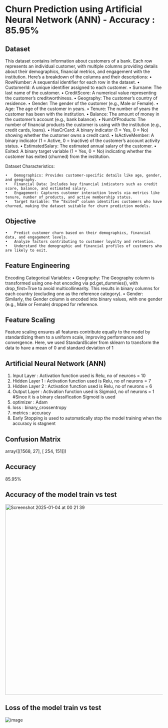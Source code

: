 # Churn Prediction using Artificial Neural Network (ANN) - Accuracy : 85.95%

## Dataset
  This dataset contains information about customers of a bank. Each row represents an individual customer, with multiple columns providing details about their demographics, financial metrics, and engagement with the institution. Here’s a breakdown of the columns and their descriptions:
  	•	RowNumber: A sequential identifier for each row in the dataset.
  	•	CustomerId: A unique identifier assigned to each customer.
  	•	Surname: The last name of the customer.
  	•	CreditScore: A numerical value representing the customer’s creditworthiness.
  	•	Geography: The customer’s country of residence.
  	•	Gender: The gender of the customer (e.g., Male or Female).
  	•	Age: The age of the customer in years.
  	•	Tenure: The number of years the customer has been with the institution.
  	•	Balance: The amount of money in the customer’s account (e.g., bank balance).
  	•	NumOfProducts: The number of financial products the customer is using with the institution (e.g., credit cards, loans).
  	•	HasCrCard: A binary indicator (1 = Yes, 0 = No) showing whether the customer owns a credit card.
  	•	IsActiveMember: A binary indicator (1 = Active, 0 = Inactive) of the customer’s account activity status.
  	•	EstimatedSalary: The estimated annual salary of the customer.
  	•	Exited: A binary target variable (1 = Yes, 0 = No) indicating whether the customer has exited (churned) from the institution.
  
  Dataset Characteristics:
  
  	•	Demographics: Provides customer-specific details like age, gender, and geography.
  	•	Financial Data: Includes key financial indicators such as credit score, balance, and estimated salary.
  	•	Engagement: Captures customer interaction levels via metrics like tenure, number of products, and active membership status.
  	•	Target Variable: The “Exited” column identifies customers who have churned, making the dataset suitable for churn prediction models.

## Objective
	•	Predict customer churn based on their demographics, financial data, and engagement levels.
	•	Analyze factors contributing to customer loyalty and retention.
	•	Understand the demographic and financial profiles of customers who are likely to exit.

## Feature Engineering
  Encoding Categorical Variables:
  	•	Geography: The Geography column is transformed using one-hot encoding via pd.get_dummies(), with drop_first=True to avoid multicollinearity. This results in binary columns for each country (excluding one as the reference category).
  	•	Gender: Similarly, the Gender column is encoded into binary values, with one gender (e.g., Male or Female) dropped for reference.

## Feature Scaling
Feature scaling ensures all features contribute equally to the model by standardizing them to a uniform scale, improving performance and convergence. Here, we used StandardScaler from sklearn to transform the data to have a mean of 0 and standard deviation of 1

## Artificial Neural Network (ANN)

1. Input Layer : Activation function used is Relu, no of neurons = 10
2. Hidden Layer 1 : Activation function used is Relu, no of neurons = 7
3. Hidden Layer 2 : Activation function used is Relu, no of neurons = 6
4. Output Layer : Activation function used is Sigmoid, no of neurons = 1  #Since it is a binary classification Sigmoid is used
5. optimizer : Adam
6. loss : binary_crossentropy
7. metrics : accuracy
8. Early Stopping is used to automatically stop the model training when the accuracy is stagnent

## Confusion Matrix 
array([[1568,   27],
       [ 254,  151]])

## Accuracy 
85.95%

## Accuracy of the model train vs test

<img width="610" alt="Screenshot 2025-01-04 at 00 21 39" src="https://github.com/user-attachments/assets/b9bdb349-8e36-460e-8b59-7dc9ac7c1e0d" />

## Loss of the model train vs test

![image](https://github.com/user-attachments/assets/477be4ec-ad24-446a-bb39-a80ca0bd16f2)



 
